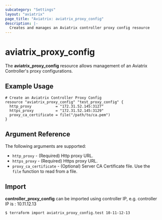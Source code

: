```yaml
---
subcategory: "Settings"
layout: "aviatrix"
page_title: "Aviatrix: aviatrix_proxy_config"
description: |-
  Creates and manages an Aviatrix controller proxy config resource
---
```


# aviatrix_proxy_config

The **aviatrix_proxy_config** resource allows management of an Aviatrix Controller's proxy configurations.

## Example Usage

```hcl
# Create an Aviatrix Controller Proxy Config
resource "aviatrix_proxy_config" "test_proxy_config" {
  http_proxy           = "172.31.52.145:3127"
  https_proxy          = "172.31.52.145:3129"
  proxy_ca_certificate = file("/path/to/ca.pem")
}
```

## Argument Reference

The following arguments are supported:

* `http_proxy` - (Required) Http proxy URL.
* `https_proxy` - (Required) Https proxy URL.
* `proxy_ca_certificate` - (Optional) Server CA Certificate file. Use the `file` function to read from a file.

## Import

**controller_proxy_config** can be imported using controller IP, e.g. controller IP is : 10.11.12.13

```
$ terraform import aviatrix_proxy_config.test 10-11-12-13
```
